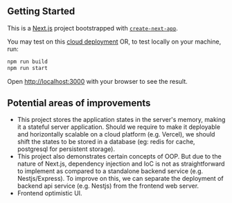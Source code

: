 ## Getting Started
This is a [Next.js](https://nextjs.org) project bootstrapped with [`create-next-app`](https://nextjs.org/docs/app/api-reference/cli/create-next-app).

You may test on this [cloud deployment](https://tony-feedme-takehome-assignment.fly.dev/) OR, to test locally on your machine, run:
```bash
npm run build
npm run start
```

Open [http://localhost:3000](http://localhost:3000) with your browser to see the result.

## Potential areas of improvements
- This project stores the application states in the server's memory, making it a stateful server application. Should we require to make it deployable and horizontally scalable on a cloud platform (e.g. Vercel), we should shift the states to be stored in a database (eg: redis for cache, postgresql for persistent storage).
- This project also demonstrates certain concepts of OOP. But due to the nature of Next.js, dependency injection and IoC is not as straightforward to implement as compared to a standalone backend service (e.g. Nestjs/Express). To improve on this, we can separate the deployment of backend api service (e.g. Nestjs) from the frontend web server.
- Frontend optimistic UI.

